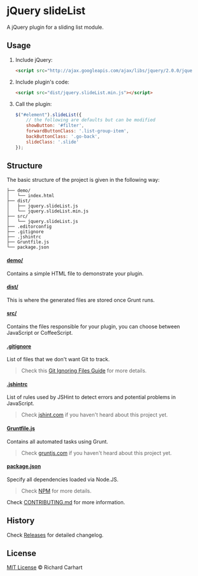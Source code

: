 # jQuery slideList

A jQuery plugin for a sliding list module.

## Usage

1. Include jQuery:

	```html
	<script src="http://ajax.googleapis.com/ajax/libs/jquery/2.0.0/jquery.min.js"></script>
	```

2. Include plugin's code:

	```html
	<script src="dist/jquery.slideList.min.js"></script>
	```

3. Call the plugin:

	```javascript
	$("#element").slideList({
		// the following are defaults but can be modified
		showButton: '#filter',
		forwardButtonClass: '.list-group-item',
		backButtonClass: '.go-back',
		slideClass: '.slide'
	});
	```

## Structure

The basic structure of the project is given in the following way:

```
├── demo/
│   └── index.html
├── dist/
│   ├── jquery.slideList.js
│   └── jquery.slideList.min.js
├── src/
│   └── jquery.slideList.js
├── .editorconfig
├── .gitignore
├── .jshintrc
├── Gruntfile.js
└── package.json
```

#### [demo/](https://github.com/hansoninc/slideList/tree/master/demo)

Contains a simple HTML file to demonstrate your plugin.

#### [dist/](https://github.com/hansoninc/slideList/tree/master/dist)

This is where the generated files are stored once Grunt runs.

#### [src/](https://github.com/hansoninc/slideList/tree/master/src)

Contains the files responsible for your plugin, you can choose between JavaScript or CoffeeScript.

#### [.gitignore](https://github.com/hansoninc/slideList/tree/master/.gitignore)

List of files that we don't want Git to track.

> Check this [Git Ignoring Files Guide](https://help.github.com/articles/ignoring-files) for more details.

#### [.jshintrc](https://github.com/hansoninc/slideList/tree/master/.jshintrc)

List of rules used by JSHint to detect errors and potential problems in JavaScript.

> Check [jshint.com](http://jshint.com/about/) if you haven't heard about this project yet.

#### [Gruntfile.js](https://github.com/hansoninc/slideList/tree/master/Gruntfile.js)

Contains all automated tasks using Grunt.

> Check [gruntjs.com](http://gruntjs.com) if you haven't heard about this project yet.

#### [package.json](https://github.com/hansoninc/slideList/tree/master/package.json)

Specify all dependencies loaded via Node.JS.

> Check [NPM](https://npmjs.org/doc/json.html) for more details.

Check [CONTRIBUTING.md](https://github.com/hansoninc/slideList/blob/master/CONTRIBUTING.md) for more information.

## History

Check [Releases](https://github.com/hansoninc/slideList/releases) for detailed changelog.

## License

[MIT License](http://rickdmer.mit-license.org/) © Richard Carhart
